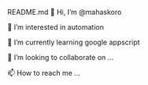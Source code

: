 README.md
👋 Hi, I’m @mahaskoro

👀 I’m interested in automation

🌱 I’m currently learning google appscript

💞️ I’m looking to collaborate on ...

📫 How to reach me ...
